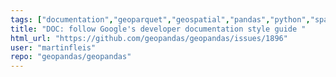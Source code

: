 ```yaml
---
tags: ["documentation","geoparquet","geospatial","pandas","python","spatial"]
title: "DOC: follow Google's developer documentation style guide "
html_url: "https://github.com/geopandas/geopandas/issues/1896"
user: "martinfleis"
repo: "geopandas/geopandas"
---
```


